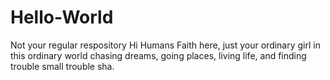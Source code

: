 # Hello-World
Not your regular respository 
Hi Humans 
Faith here, just your ordinary girl in this ordinary world 
chasing dreams, going places, living life, and 
finding trouble small trouble sha.
